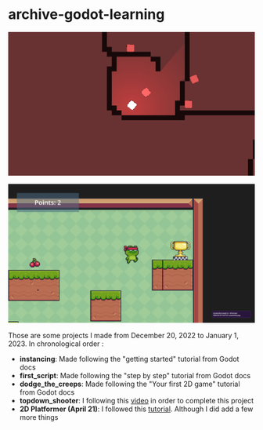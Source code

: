 # archive-godot-learning
![topdown shooter project](images/banner.png)

![2D Platformer Game](./images/game_5.png)

Those are some projects I made from December 20, 2022 to January 1, 2023.
In chronological order :

* **instancing**: Made following the "getting started" tutorial from Godot docs 
* **first_script**: Made following the "step by step" tutorial from Godot docs
* **dodge_the_creeps**: Made following the "Your first 2D game" tutorial from Godot docs
* **topdown_shooter**: I following this [video](https://www.youtube.com/watch?v=HycyFNQfqI0) in order to complete this project
* **2D Platformer (April 21)**: I followed this [tutorial](https://www.youtube.com/watch?v=5V9f3MT86M8). Although I did add a few more things

